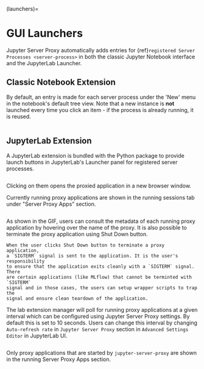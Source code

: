 (launchers)=

# GUI Launchers

Jupyter Server Proxy automatically adds entries for {ref}`registered
Server Processes <server-process>` in both the classic Jupyter Notebook
interface and the JupyterLab Launcher.

## Classic Notebook Extension

By default, an entry is made for each server process under the 'New'
menu in the notebook's default tree view. Note that a new instance
is **not** launched every time you click an item - if the process
is already running, it is reused.

```{image} _static/images/nbextension-tree.png

```

## JupyterLab Extension

A JupyterLab extension is bundled with the Python package to provide launch
buttons in JupyterLab's Launcher panel for registered server processes.

```{image} _static/images/labextension-launcher.png

```

Clicking on them opens the proxied application in a new browser window.

Currently running proxy applications are shown in the running sessions tab
under "Server Proxy Apps" section.

```{image} _static/images/labextension-manager.gif

```

As shown in the GIF, users can consult the metadata of each running proxy
application by hovering over the name of the proxy. It is also possible to
terminate the proxy application using Shut Down button.

```{note}
When the user clicks Shut Down button to terminate a proxy application,
a `SIGTERM` signal is sent to the application. It is the user's responsibility
to ensure that the application exits cleanly with a `SIGTERM` signal. There
are certain applications (like MLflow) that cannot be terminted with `SIGTERM`
signal and in those cases, the users can setup wrapper scripts to trap the
signal and ensure clean teardown of the application.
```

The lab extension manager will poll for running proxy applications at a
given interval which can be configured using Jupyter Server Proxy settings.
By default this is set to 10 seconds. Users can change
this interval by changing `Auto-refresh rate` in `Jupyter Server Proxy`
section in `Advanced Settings Editor` in JupyterLab UI.

```{image} _static/images/labextension-settings.png

```

Only proxy applications that are started by `jupyter-server-proxy` are shown
in the running Server Proxy Apps section.
